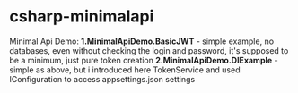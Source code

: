 # csharp-minimalapi
Minimal Api Demo:
**1.MinimalApiDemo.BasicJWT** - simple example, no databases, even without checking the login and password, it's supposed to be a minimum, just pure token creation
**2.MinimalApiDemo.DIExample** - simple as above, but i introduced here TokenService and used IConfiguration to access appsettings.json settings
